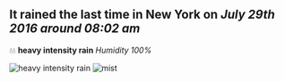 ## It rained the last time in New York on *July 29th 2016 around 08:02 am*
💧💧  **heavy intensity rain** *Humidity 100%*

![heavy intensity rain](http://openweathermap.org/img/w/10d.png) ![mist](http://openweathermap.org/img/w/50d.png)
